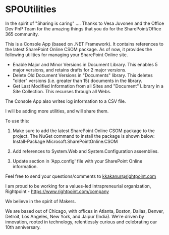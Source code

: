 # SPOUtilities

In the spirit of "Sharing is caring" .... Thanks to Vesa Juvonen and the Office Dev PnP Team for the amazing things that you do for the SharePoint/Office 365 community.

This is a Console App (based on .NET Framework). It contains references to the latest SharePoint Online CSOM package.  As of now, it provides the following utilities for managing your SharePoint Online site.

- Enable Major and Minor Versions in Document Library. This enables 5 major versions, and retains drafts for 2 major versions.
- Delete Old Document Versions in "Documents" library. This deletes "older" versions (i.e. greater than 15) documents in the library.
- Get Last Modified Information from all Sites and "Document" Library in a Site Collection. This recurses through all Webs.

The Console App also writes log information to a CSV file.

I will be adding more utilities, and will share them.

To use this:

1. Make sure to add the latest SharePoint Online CSOM package to the project. The NuGet command to install the package is shown below:
Install-Package Microsoft.SharePointOnline.CSOM

2. Add references to System.Web and System.Configuration assemblies.

3. Update <appSettings> section in 'App.config' file with your SharePoint Online information.

  
Feel free to send your questions/comments to kkakanur@rightpoint.com

I am proud to be working for a values-led intrapreneurial organization, Rightpoint - https://www.rightpoint.com/company 

We believe in the spirit of Makers. 

We are based out of Chicago, with offices in Atlanta, Boston, Dallas, Denver, Detroit, Los Angeles, New York, and Jaipur (India).
We’re driven by innovation, rooted in technology, relentlessly curious and celebrating our 10th anniversary.  


